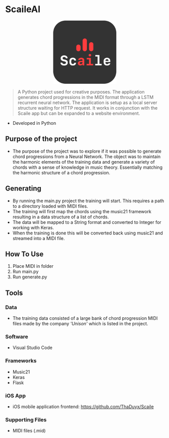 # ScaileAI

<p align="center">
  <img width="200" src="https://github.com/ThaDuyx/Scaile/blob/main/Scaile/Supporting%20Files/Assets.xcassets/ScaileAI.imageset/ScaileAI.png?raw=true"
</p>

> A Python project used for creative purposes. The application generates chord progressions in the MIDI format through a LSTM recurrent neural network. The application is setup as a local server structure waiting for HTTP request. It works in conjunction with the Scaile app but can be expanded to a website environment.

- Developed in Python

## Purpose of the project
  - The purpose of the project was to explore if it was possible to generate chord progressions from a Neural Network. The object was to maintain the harmonic elements of the training data and generate a variety of chords with a sense of knowledge in music theory. Essentially matching the harmonic structure of a chord progression.
  

## Generating
  - By running the main.py project the training will start. This requires a path to a directory loaded with MIDI files. 
  - The training will first map the chords using the music21 framework resulting in a data structure of a list of chords.
  - The data will be mapped to a String format and converted to Integer for working with Keras.
  - When the training is done this will be converted back using music21 and streamed into a MIDI file.
  
## How To Use
  1. Place MIDI in folder
  2. Run main.py
  3. Run generate.py

## Tools
### Data
- The training data consisted of a large bank of chord progression MIDI files made by the company _'Unison'_ which is listed in the project.

### Software
- Visual Studio Code

### Frameworks
- Music21
- Keras
- Flask

### iOS App
- iOS mobile application frontend: https://github.com/ThaDuyx/Scaile

### Supporting Files
- MIDI files (.mid)

